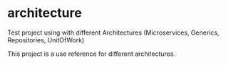 # architecture
Test project using with different Architectures (Microservices, Generics, Repositories, UnitOfWork)

This project is a use reference for different architectures. 
